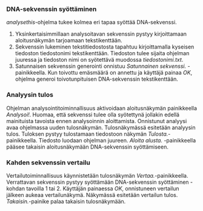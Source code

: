 ### DNA-sekvenssin syöttäminen

*analysethis*-ohjelma tukee kolmea eri tapaa syöttää DNA-sekvenssi.

1. Yksinkertaisimmillaan analysoitavan sekvenssin pystyy kirjoittamaan aloitusnäkymän tarjoamaan tekstikenttään.
2. Sekvenssin lukeminen tekstitiedostosta tapahtuu kirjoittamalla kyseisen tiedoston tiedostonimi tekstikenttään. Tiedoston tulee sijaita ohjelman juuressa ja tiedoston nimi on syötettävä muodossa *tiedostonimi.txt*.
3. Satunnaisen sekvenssin generointi onnistuu *Satunnainen sekvenssi.* -painikkeella. Kun toivottu emäsmäärä on annettu ja käyttäjä painaa *OK*, ohjelma generoi toivotunpituisen DNA-sekvenssin tekstikenttään.

### Analyysin tulos

Ohjelman analysointitoiminnallisuus aktivoidaan aloitusnäkymän painikkeella *Analysoi!*. Huomaa, että sekvenssi tulee olla syötettynä jollakin edellä mainituista tavoista ennen analysoinnin aloittamista. Onnistunut analyysi avaa ohjelmassa uuden tulosnäkymän. Tulosnäkymässä esitetään analyysin tulos. Tuloksen pystyy tulostamaan tiedostoon näkymän *Tulosta.*-painikkeella. Tiedosto luodaan ohjelman juureen. *Aloita alusta.* -painikkeella pääsee takaisin aloitusnäkymään DNA-sekvenssin syöttämiseen.

### Kahden sekvenssin vertailu

Vertailutoiminnallisuus käynnistetään tulosnäkymän *Vertaa.*-painikkeella. Verrattavan sekvenssin pystyy syöttämään DNA-sekvenssin syöttäminen -kohdan tavoilla 1 tai 2. Käyttäjän painaessa *OK*, onnistuneen vertailun jälkeen aukeaa vertailunäkymä. Näkymässä esitetään vertailun tulos. *Takaisin.*-painike palaa takaisin tulosnäkymään.
